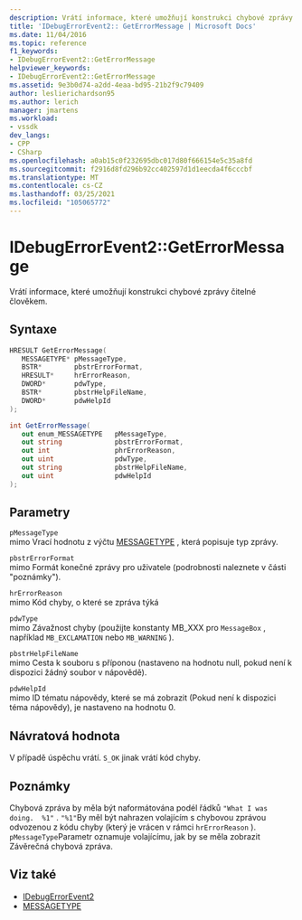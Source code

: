 ```yaml
---
description: Vrátí informace, které umožňují konstrukci chybové zprávy čitelné člověkem.
title: 'IDebugErrorEvent2:: GetErrorMessage | Microsoft Docs'
ms.date: 11/04/2016
ms.topic: reference
f1_keywords:
- IDebugErrorEvent2::GetErrorMessage
helpviewer_keywords:
- IDebugErrorEvent2::GetErrorMessage
ms.assetid: 9e3b0d74-a2dd-4eaa-bd95-21b2f9c79409
author: leslierichardson95
ms.author: lerich
manager: jmartens
ms.workload:
- vssdk
dev_langs:
- CPP
- CSharp
ms.openlocfilehash: a0ab15c0f232695dbc017d80f666154e5c35a8fd
ms.sourcegitcommit: f2916d8fd296b92cc402597d1d1eecda4f6cccbf
ms.translationtype: MT
ms.contentlocale: cs-CZ
ms.lasthandoff: 03/25/2021
ms.locfileid: "105065772"
---
```

# <a name="idebugerrorevent2geterrormessage"></a>IDebugErrorEvent2::GetErrorMessage
Vrátí informace, které umožňují konstrukci chybové zprávy čitelné člověkem.

## <a name="syntax"></a>Syntaxe

```cpp
HRESULT GetErrorMessage(
   MESSAGETYPE* pMessageType,
   BSTR*        pbstrErrorFormat,
   HRESULT*     hrErrorReason,
   DWORD*       pdwType,
   BSTR*        pbstrHelpFileName,
   DWORD*       pdwHelpId
);
```

```csharp
int GetErrorMessage(
   out enum_MESSAGETYPE   pMessageType,
   out string             pbstrErrorFormat,
   out int                phrErrorReason,
   out uint               pdwType,
   out string             pbstrHelpFileName,
   out uint               pdwHelpId
);
```

## <a name="parameters"></a>Parametry
`pMessageType`\
mimo Vrací hodnotu z výčtu [MESSAGETYPE](../../../extensibility/debugger/reference/messagetype.md) , která popisuje typ zprávy.

`pbstrErrorFormat`\
mimo Formát konečné zprávy pro uživatele (podrobnosti naleznete v části "poznámky").

`hrErrorReason`\
mimo Kód chyby, o které se zpráva týká

`pdwType`\
mimo Závažnost chyby (použijte konstanty MB_XXX pro `MessageBox` , například `MB_EXCLAMATION` nebo `MB_WARNING` ).

`pbstrHelpFileName`\
mimo Cesta k souboru s příponou (nastaveno na hodnotu null, pokud není k dispozici žádný soubor v nápovědě).

`pdwHelpId`\
mimo ID tématu nápovědy, které se má zobrazit (Pokud není k dispozici téma nápovědy), je nastaveno na hodnotu 0.

## <a name="return-value"></a>Návratová hodnota
 V případě úspěchu vrátí. `S_OK` jinak vrátí kód chyby.

## <a name="remarks"></a>Poznámky
 Chybová zpráva by měla být naformátována podél řádků `"What I was doing.  %1"` . `"%1"`By měl být nahrazen volajícím s chybovou zprávou odvozenou z kódu chyby (který je vrácen v rámci `hrErrorReason` ). `pMessageType`Parametr oznamuje volajícímu, jak by se měla zobrazit Závěrečná chybová zpráva.

## <a name="see-also"></a>Viz také
- [IDebugErrorEvent2](../../../extensibility/debugger/reference/idebugerrorevent2.md)
- [MESSAGETYPE](../../../extensibility/debugger/reference/messagetype.md)
